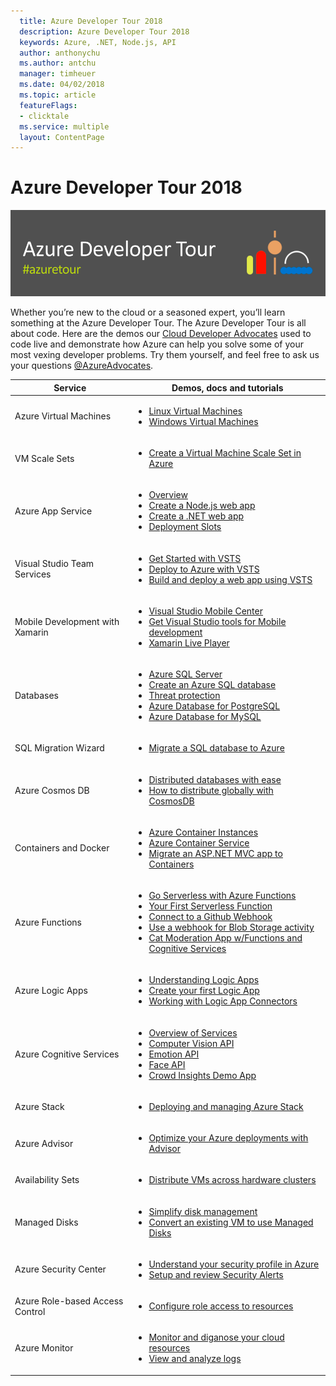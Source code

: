 ```yaml
---
  title: Azure Developer Tour 2018
  description: Azure Developer Tour 2018
  keywords: Azure, .NET, Node.js, API
  author: anthonychu
  ms.author: antchu
  manager: timheuer
  ms.date: 04/02/2018
  ms.topic: article
  featureFlags:
  - clicktale
  ms.service: multiple
  layout: ContentPage
---
```


# Azure Developer Tour 2018

![Banner](media/banner.png)

Whether you’re new to the cloud or a seasoned expert, you’ll learn something at the Azure Developer Tour. The Azure Developer Tour is all about code. Here are the demos our [Cloud Developer Advocates](https://twitter.com/azureadvocates) used to code live and demonstrate how Azure can help you solve some of your most vexing developer problems. Try them yourself, and feel free to ask us your questions [@AzureAdvocates](https://twitter.com/azureadvocates).

Service | Demos, docs and tutorials
------- | -------------------------
Azure Virtual Machines | <ul><li>[Linux Virtual Machines](https://aka.ms/linuxvm)</li><li>[Windows Virtual Machines](https://aka.ms/windowsvm)</li></ul>
VM Scale Sets | <ul><li>[Create a Virtual Machine Scale Set in Azure](https://aka.ms/vmssqs)</li></ul>
Azure App Service | <ul><li>[Overview](https://aka.ms/appsvc)</li><li>[Create a Node.js web app](https://aka.ms/appsvcnodejs)</li><li>[Create a .NET web app](https://aka.ms/appsvcnet)</li><li>[Deployment Slots](https://aka.ms/deployslots)</li></ul>
Visual Studio Team Services | <ul><li>[Get Started with VSTS](https://aka.ms/vstsdocs)</li><li>[Deploy to Azure with VSTS](https://aka.ms/vstsdeploy)</li><li>[Build and deploy a web app using VSTS](https://aka.ms/deployqs)</li></ul>
Mobile Development with Xamarin | <ul><li>[Visual Studio Mobile Center](https://aka.ms/vsmobiledocs)</li><li>[Get Visual Studio tools for Mobile development](https://www.visualstudio.com/vs/mobile-app-development/)</li><li>[Xamarin Live Player](https://www.xamarin.com/live)</li></ul>
Databases | <ul><li>[Azure SQL Server](https://aka.ms/azuresql)</li><li>[Create an Azure SQL database](https://aka.ms/azuresqlqs)</li><li>[Threat protection](https://aka.ms/sqlthreatdetection)</li><li>[Azure Database for PostgreSQL](https://aka.ms/azurepostgres)</li><li>[Azure Database for MySQL](https://aka.ms/azure-mysql)</li></ul>
SQL Migration Wizard | <ul><li>[Migrate a SQL database to Azure](https://aka.ms/migratesql)</li></ul>
Azure Cosmos DB | <ul><li>[Distributed databases with ease](https://aka.ms/azurecosmosdb)</li><li>[How to distribute globally with CosmosDB](https://aka.ms/globaldata)</li></ul>
Containers and Docker | <ul><li>[Azure Container Instances](https://aka.ms/azureaci)</li><li>[Azure Container Service](https://aka.ms/azure-acs)</li><li>[Migrate an ASP.NET MVC app to Containers](https://aka.ms/mvccontainer)</li></ul>
Azure Functions | <ul><li>[Go Serverless with Azure Functions](https://aka.ms/azfunc)</li><li>[Your First Serverless Function](https://aka.ms/funcnet)</li><li>[Connect to a Github Webhook](https://aka.ms/githubwebhook)</li><li>[Use a webhook for Blob Storage activity](https://aka.ms/blobwebhook)</li><li>[Cat Moderation App w/Functions and Cognitive Services](https://github.com/Azure-Samples/functions-customer-reviews)</ul>
Azure Logic Apps | <ul><li>[Understanding Logic Apps](https://aka.ms/azure-logic-apps)</li><li>[Create your first Logic App](https://aka.ms/firstlogicapp)</li><li>[Working with Logic App Connectors](https://aka.ms/logicconnectors)</li></ul>
Azure Cognitive Services | <ul><li>[Overview of Services](https://aka.ms/azurecognitive)</li><li>[Computer Vision API](https://aka.ms/azurevision)</li><li>[Emotion API](https://aka.ms/emotionapi)</li><li>[Face API](https://aka.ms/azureface)</li><li>[Crowd Insights Demo App](https://aka.ms/crowdinsights)</li></ul>
Azure Stack | <ul><li>[Deploying and managing Azure Stack](https://aka.ms/azurestackops)</li></ul>
Azure Advisor | <ul><li>[Optimize your Azure deployments with Advisor](https://aka.ms/azure-advisor)</li></ul>
Availability Sets | <ul><li>[Distribute VMs across hardware clusters](https://aka.ms/availabilitysets)</li></ul>
Managed Disks | <ul><li>[Simplify disk management](https://aka.ms/azuredisks)</li><li>[Convert an existing VM to use Managed Disks](https://aka.ms/usemanageddisks)</li></ul>
Azure Security Center | <ul><li>[Understand your security profile in Azure](https://aka.ms/azure-securitycenter)</li><li>[Setup and review Security Alerts](https://aka.ms/securityalerts)</li></ul>
Azure Role-based Access Control | <ul><li>[Configure role access to resources](https://aka.ms/azure-rbac)</li></ul>
Azure Monitor | <ul><li>[Monitor and diganose your cloud resources](https://aka.ms/azure-monitor)</li><li>[View and analyze logs](https://aka.ms/azureloganalyze)</li></ul>
